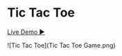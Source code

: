 # Tic Tac Toe

[Live Demo ▶](https://tictactoe-game-lucky.netlify.app/)


![Tic Tac Toe](Tic Tac Toe Game.png)

